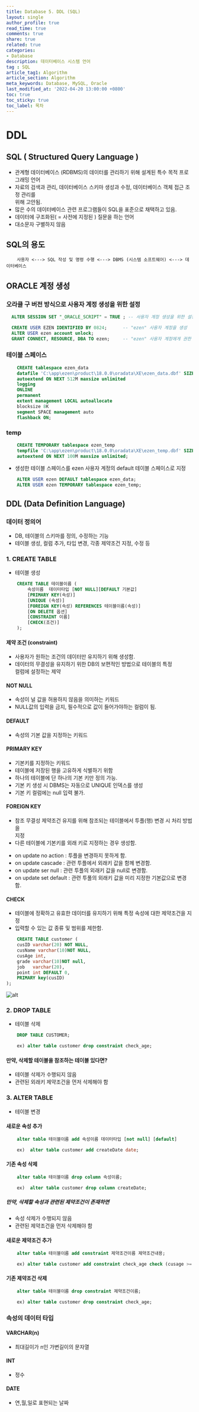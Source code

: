 ```yaml
---
title: Database 5. DDL (SQL)
layout: single
author_profile: true
read_time: true
comments: true
share: true
related: true
categories:
- Database
description: 데이터베이스 시스템 언어
tag : SQL
article_tag1: Algorithm
article_section: Algorithm
meta_keywords: Database, MySQL, Oracle
last_modified_at: '2022-04-20 13:00:00 +0800'
toc: true
toc_sticky: true
toc_label: 목차
---
```


DDL
====

## SQL ( Structured Query Language )

* 관계형 데이터베이스 (RDBMS)의 데이터를 관리하기 위해 설계된 특수 목적 프로그래밍 언어
* 자료의 검색과 관리, 데이터베이스 스키마 생성과 수정, 데이터베이스 객체 접근 조정 관리를  
  위해 고안됨.
* 많은 수의 데이터베이스 관련 프로그램들이 SQL을 표준으로 채택하고 있음.
* 데이터에 구조화된( = 사전에 지정된 ) 질문을 하는 언어
* 대소문자 구별하지 않음

## SQL의 용도

```
    사용자 <---> SQL 작성 및 명령 수행 <---> DBMS (시스템 소프트웨어) <---> 데이터베이스
```

## ORACLE 계정 생성

### 오라클 구 버전 방식으로 사용자 계정 생성을 위한 설정

```sql
  ALTER SESSION SET "_ORACLE_SCRIPT" = TRUE ; -- 사용자 계정 생성을 위한 설정

  CREATE USER EZEN IDENTIFIED BY 0824;		-- "ezen" 사용자 계정을 생성
  ALTER USER ezen account unlock;
  GRANT CONNECT, RESOURCE, DBA TO ezen;		-- "ezen" 사용자 계정에게 권한 줌
```

### 테이블 스페이스

```sql
    CREATE tablespace ezen_data
    datafile 'C:\app\ezen\product\18.0.0\oradata\XE\ezen_data.dbf' SIZE 2G
    autoextend ON NEXT 512M maxsize unlimited
    logging
    ONLINE 
    permanent
    extent management LOCAL autoallocate
    blocksize 8K
    segment SPACE management auto
    flashback ON;
```

### temp

```sql
    CREATE TEMPORARY tablespace ezen_temp
    tempfile 'C:\app\ezen\product\18.0.0\oradata\XE\ezen_temp.dbf' SIZE 500M
    autoextend ON NEXT 100M maxsize unlimited;
```

* 생성한 테이블 스페이스를 ezen 사용자 계정의 default 테이블 스페이스로 지정

```sql
    ALTER USER ezen DEFAULT tablespace ezen_data;
    ALTER USER ezen TEMPORARY tablespace ezen_temp;
```

## DDL (Data Definition Language)

### 데이터 정의어

* DB, 테이블의 스키마를 정의, 수정하는 기능
* 테이블 생성, 컬럼 추가, 타입 변경, 각종 제약조건 지정, 수정 등

### 1. CREATE TABLE
* 테이블 생성

```sql
    CREATE TABLE 테이블이름 (
        속성이름  데이터타입 [NOT NULL][DEFAULT 기본값]
        [PRIMARY KEY(속성)]
        [UNIQUE (속성)]
        [FOREIGN KEY(속성) REFERENCES 테이블이름(속성)]
        [ON DELETE 옵션]
        [CONSTRAINT 이름]
        [CHECK(조건)]
    );
```

#### 제약 조건 (constraint)
* 사용자가 원하는 조건의 데이터만 유지하기 위해 생성함.
* 데이터의 무결성을 유지하기 위한 DB의 보편적인 방법으로 테이블의 특정  
  컬럼에 설정하는 제약

#### NOT NULL
* 속성이 널 값을 허용하지 않음을 의미하는 키워드
* NULL값의 입력을 금지, 필수적으로 값이 들어가야하는 컬럼이 됨.

#### DEFAULT
* 속성의 기본 값을 지정하는 키워드

#### PRIMARY KEY
* 기본키를 지정하는 키워드
* 테이블에 저장된 행을 고유하게 식별하기 위함
* 하나의 테이블에 단 하나의 기본 키만 정의 가능.
* 기본 키 생성 시 DBMS는 자동으로 UNIQUE 인덱스를 생성
* 기본 키 컬럼에는 null 입력 불가.

#### FOREIGN KEY
* 참조 무결성 제약조건 유지를 위해 참조되는 테이블에서 투플(행) 변경 시 처리 방법을  
  지정 
* 다른 테이블에 기본키를 외래 키로 지정하는 경우 생성함. 

- on update no action : 투플을 변경하지 못하게 함.
- on update cascade : 관련 투플에서 외래키 값을 함께 변경함.
- on update ser null : 관련 투플의 외래키 값을 null로 변경함.
- on update set default : 관련 투풀의 외래키 값을 미리 지정한 기본값으로 변경함.

#### CHECK
* 테이블에 정확하고 유효한 데이터를 유지하기 위해 특정 속성에 대한 제약조건을 지정
* 입력할 수 있는 값 종류 및 범위를 제한함.

```sql
    CREATE TABLE customer (
	cusID varchar(20) NOT NULL,
	cusName varchar(10)NOT NULL, 
	cusAge int,
	grade varchar(10)NOT null,
	job   varchar(20),
	point int DEFAULT 0,
	PRIMARY key(cusID)
);
```

![alt](/assets/images/post/Database/sql/1.png)

### 2. DROP TABLE
* 테이블 삭제

```sql
    DROP TABLE CUSTOMER;
```

```sql
    ex) alter table customer drop constraint check_age;
```

#### 만약, 삭제할 테이블을 참조하는 테이블 있다면?

* 테이블 삭제가 수행되지 않음
* 관련된 외래키 제약조건을 먼저 삭제해야 함




### 3. ALTER TABLE
* 테이블 변경

#### 새로운 속성 추가

```sql
    alter table 테이블이름 add 속성이름 데이터타입 [not null] [default]
```

```sql
    ex)  alter table customer add createDate date;
```

#### 기존 속성 삭제

```sql
    alter table 테이블이름 drop column 속성이름;
```

```sql
    ex)  alter table customer drop column createDate;
```

##### 만약, 삭제할 속성과 관련된 제약조건이 존재하면 
* 속성 삭제가 수행되지 않음
* 관련된 제약조건을 먼저 삭제해야 함

#### 새로운 제약조건 추가

```sql
    alter table 테이블이름 add constraint 제약조건이름 제약조건내용;
```

```sql
    ex) alter table customer add constraint check_age check (cusage >= 20) ;
```

#### 기존 제약조건 삭제

```sql
    alter table 테이블이름 drop constraint 제약조건이름;
```

```sql
    ex) alter table customer drop constraint check_age;
```

### 속성의 데이터 타입

#### VARCHAR(n)
* 최대길이가 n인 가변길이의 문자열 

#### INT
* 정수

#### DATE
* 연,월,일로 표현되는 날짜

